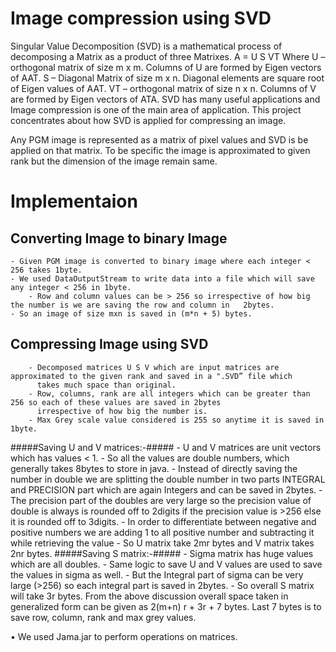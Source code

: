 # Image compression using SVD

Singular Value Decomposition (SVD) is a mathematical process of decomposing a Matrix as a product of three Matrixes.
                                  A = U S VT
Where 
	U – orthogonal matrix of size m x m. Columns of U are formed by Eigen vectors of AAT.
	S – Diagonal Matrix of size m x n. Diagonal elements are square root of Eigen values of AAT.
	VT – orthogonal matrix of size n x n. Columns of V are formed by Eigen vectors of ATA.
SVD has many useful applications and Image compression is one of the main area of application. This project concentrates about how SVD is applied for compressing an image.


Any PGM image is represented as a matrix of pixel values and SVD is be applied on that matrix. 
To be specific the image is approximated to given rank but the dimension of the image remain same.


Implementaion
=================
 Converting Image to binary Image
--------------------------------------
  	- Given PGM image is converted to binary image where each integer < 256 takes 1byte.
	- We used DataOutputStream to write data into a file which will save any integer < 256 in 1byte.
    	- Row and column values can be > 256 so irrespective of how big the number is we are saving the row and column in 	2bytes.
	- So an image of size mxn is saved in (m*n + 5) bytes.
Compressing Image using SVD
---------------------------
     	- Decomposed matrices U S V which are input matrices are approximated to the given rank and saved in a ".SVD” file which
     	  takes much space than original.
    	- Row, columns, rank are all integers which can be greater than 256 so each of these values are saved in 2bytes
    	  irrespective of how big the number is.
    	- Max Grey scale value considered is 255 so anytime it is saved in 1byte.
#####Saving U and V matrices:-#####
        	- U and V matrices are unit vectors which has values < 1.
        	- So all the values are double numbers, which generally takes 8bytes to store in java.
        	- Instead of directly saving the number in double we are splitting the double number in two parts INTEGRAL and
        	  PRECISION part which are again Integers and can be saved in 2bytes.
        	- The precision part of the doubles are very large so the precision value of double is always is rounded off to
        	  2digits if the precision value is >256 else it is rounded off to 3digits.
        	- In order to differentiate between negative and positive numbers we are adding 1 to all positive number and
        	  subtracting it while retrieving the value 
         	- So U matrix take 2mr bytes and V matrix takes 2nr bytes.
#####Saving S matrix:-#####
        	- Sigma matrix has huge values which are all doubles.
        	- Same logic to save U and V values are used to save the values in sigma as well.
        	- But the Integral part of sigma can be very large (>256) so each integral part is saved in 2bytes.
        	- So overall S matrix will take 3r bytes.
From the above discussion overall space taken in generalized form can be given as
                                      2(m+n) r + 3r + 7 bytes.
Last 7 bytes is to save row, column, rank and max grey values.


•  We used Jama.jar to perform operations on matrices.
